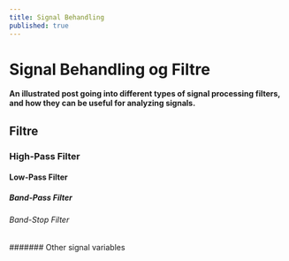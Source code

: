 ```yaml
---
title: Signal Behandling
published: true
---
```


# [](#header-1)Signal Behandling og Filtre

**An illustrated post going into different types of signal processing filters, and how they can be useful for analyzing signals.**

## [](#header-2)Filtre



### [](#header-3)High-Pass Filter


#### [](#header-4)Low-Pass Filter


##### [](#header-5)Band-Pass Filter


###### [](#header-6)Band-Stop Filter


####### [](#header-7)Other signal variables


